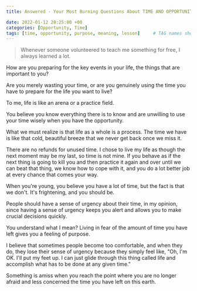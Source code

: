 ```yaml
---
title: Answered - Your Most Burning Questions About TIME AND OPPORTUNITY

date: 2022-01-12 20:25:00 +00
categories: [Opportunity, Time]
tags: [time, opportunity, purpose, meaning, lesson]     # TAG names should always be lowercase
---
```


> Whenever someone volunteered to teach me something for free, I always learned a lot.

How are you preparing for the key events in your life, the things that are important to you?

Are you merely wasting your time, or are you genuinely using the time you have to prepare for the life you want to live?

To me, life is like an arena or a practice field.

You believe you know everything there is to know and are unwilling to use your time wisely when you have the opportunity.

What we must realize is that life as a whole is a process. The time we have is like that cold, beautiful breeze that we never get back once we miss it. 

There are no refunds for unused time. I chose to live my life as though the next moment may be my last, so time is not mine. If you behave as if the next thing is going to kill you and then practice it again and over until we can beat that thing, we know how to cope with it, and you do a lot better job at every chance that comes your way.

When you're young, you believe you have a lot of time, but the fact is that we don't. It's frightening, and you should be.

People should have a sense of urgency about their time, in my opinion, since having a sense of urgency keeps you alert and allows you to make crucial decisions quickly. 

You understand what I mean? Living in fear of the amount of time you have left gives you a feeling of purpose.

I believe that sometimes people become too comfortable, and when they do, they lose their sense of urgency because they simply feel like, "Oh, I'm OK. I'll put my feet up. I can just glide through this thing called life and accomplish what has to be done at any given time."

Something is amiss when you reach the point where you are no longer afraid and less concerned the time you have left on this earth.